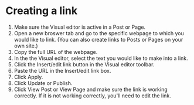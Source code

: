 # Creating a link

1. Make sure the Visual editor is active in a Post or Page.
2. Open a new broswer tab and go to the specific webpage to which you would like to link. (You can also create links to Posts or Pages on your own site.)
3. Copy the full URL of the webpage.
4. In the the Visual editor, select the text you would like to make into a link.
5. Click the Insert/edit link button in the Visual editor toolbar.
6. Paste the URL in the Insert/edit link box.
7. Click Apply.
8. Click Update or Publish.
9. Click View Post or View Page and make sure the link is working correctly. If it is not working correctly, you'll need to edit the link.
